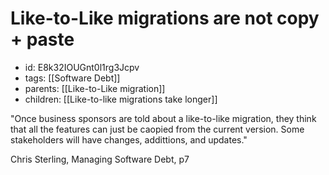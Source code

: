 # Like-to-Like migrations are not copy + paste
* id: E8k32IOUGnt0l1rg3Jcpv
* tags: [[Software Debt]]
* parents: [[Like-to-Like migration]]
* children: [[Like-to-like migrations take longer]]

"Once business sponsors are told about a like-to-like migration, they think that all the features can just be caopied from the current version. Some stakeholders will have changes, addittions, and updates."

Chris Sterling, Managing Software Debt, p7